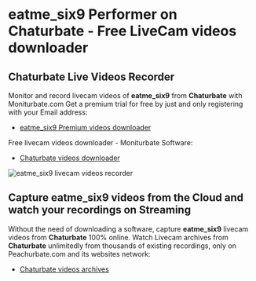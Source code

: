 # eatme_six9 Performer on Chaturbate - Free LiveCam videos downloader

## Chaturbate Live Videos Recorder

Monitor and record livecam videos of **eatme_six9** from **Chaturbate** with Moniturbate.com
Get a premium trial for free by just and only registering with your Email address:
* [eatme_six9 Premium videos downloader](https://moniturbate.com/request-demo-licence-key.html)

Free livecam videos downloader - Moniturbate Software:
* [Chaturbate videos downloader](https://moniturbate.com/moniturbate-download-software.html)

![eatme_six9 livecam videos recorder](https://peachurnet.com/templates/moniturbate-software.png)


## Capture eatme_six9 videos from the Cloud and watch your recordings on Streaming

Without the need of downloading a software, capture **eatme_six9** livecam videos from **Chaturbate** 100% online.
Watch Livecam archives from **Chaturbate** unlimitedly from thousands of existing recordings, only on Peachurbate.com and its websites network:
* [Chaturbate videos archives](https://peachurnet.com/)